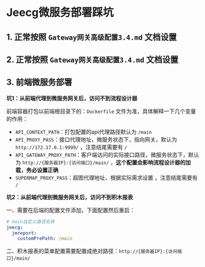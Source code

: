 # Jeecg微服务部署踩坑

## 1. 正常按照 `Gateway网关高级配置3.4.md` 文档设置

## 2. 正常按照 `Gateway网关高级配置3.4.md` 文档设置

## 3. 前端微服务部署

**坑1：从前端代理到微服务网关后，访问不到流程设计器**

前端容器打包以前端根目录下的：`Dockerfile` 文件为准，具体解释一下几个变量的作用：

* `API_CONTEXT_PATH`：打包配置的api代理路径默认为 `/main`
* `API_PROXY_PASS`：接口代理地址，微服务状态下，指向网关，默认为 `http://172.17.0.1:9999/` ，注意结尾需要有 `/`
* `API_GATEWAY_PROXY_PATH`：客户端访问的实际接口路径，微服务状态下，默认为 `http://{服务器IP}:{访问端口}/main/` ，**这个配置会影响流程设计器的加载，务必设置正确**
* `SUPERMAP_PROXY_PASS`：超图代理地址，根据实际需求设置 ，注意结尾需要有 `/`

**坑2：从前端代理到微服务网关后，访问不到积木报表**

一、需要在后端的配置文件添加，下面配置然后重启：

```yaml
# main自定义路径名称
jeecg:  
  jmreport:
    customPrePath: /main
```

二、积木报表的菜单配置需要配置成绝对路径：`http://{服务器IP}:{访问端口}/main/`
